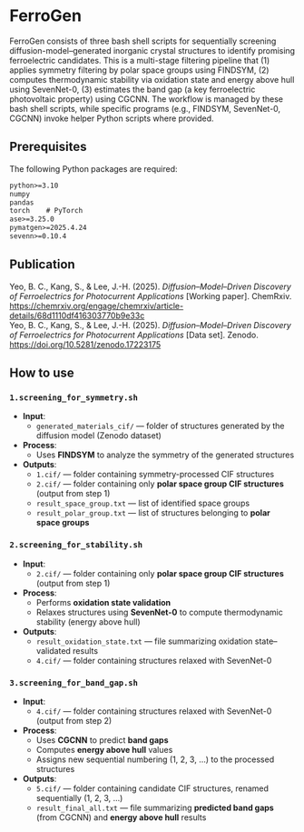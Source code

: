 # FerroGen

FerroGen consists of three bash shell scripts for sequentially screening diffusion-model–generated inorganic crystal structures to identify promising ferroelectric candidates.
This is a multi-stage filtering pipeline that (1) applies symmetry filtering by polar space groups using FINDSYM, (2) computes thermodynamic stability via oxidation state and energy above hull using SevenNet-0, (3) estimates the band gap (a key ferroelectric photovoltaic property) using CGCNN. The workflow is managed by these bash shell scripts, while specific programs (e.g., FINDSYM, SevenNet-0, CGCNN) invoke helper Python scripts where provided.

## Prerequisites
The following Python packages are required:
```txt
python>=3.10
numpy
pandas
torch    # PyTorch
ase>=3.25.0
pymatgen>=2025.4.24
sevenn>=0.10.4
```

## Publication
Yeo, B. C., Kang, S., & Lee, J.-H. (2025). *Diffusion–Model–Driven Discovery of Ferroelectrics for Photocurrent Applications* [Working paper]. ChemRxiv. https://chemrxiv.org/engage/chemrxiv/article-details/68d1110df416303770b9e33c  
Yeo, B. C., Kang, S., & Lee, J.-H. (2025). *Diffusion–Model–Driven Discovery of Ferroelectrics for Photocurrent Applications* [Data set]. Zenodo. https://doi.org/10.5281/zenodo.17223175

## How to use

### `1.screening_for_symmetry.sh`
- **Input**:  
  - `generated_materials_cif/` — folder of structures generated by the diffusion model (Zenodo dataset)  
- **Process**:  
  - Uses **FINDSYM** to analyze the symmetry of the generated structures  
- **Outputs**:  
  - `1.cif/` — folder containing symmetry-processed CIF structures
  - `2.cif/` — folder containing only **polar space group CIF structures** (output from step 1)    
  - `result_space_group.txt` — list of identified space groups  
  - `result_polar_group.txt` — list of structures belonging to **polar space groups**  

### `2.screening_for_stability.sh`
- **Input**:  
  - `2.cif/` — folder containing only **polar space group CIF structures** (output from step 1)  
- **Process**:  
  - Performs **oxidation state validation**  
  - Relaxes structures using **SevenNet-0** to compute thermodynamic stability (energy above hull)  
- **Outputs**:  
  - `result_oxidation_state.txt` — file summarizing oxidation state–validated results  
  - `4.cif/` — folder containing structures relaxed with SevenNet-0


### `3.screening_for_band_gap.sh`
- **Input**:  
  - `4.cif/` — folder containing structures relaxed with SevenNet-0 (output from step 2)  
- **Process**:  
  - Uses **CGCNN** to predict **band gaps**  
  - Computes **energy above hull** values  
  - Assigns new sequential numbering (1, 2, 3, …) to the processed structures  
- **Outputs**:  
  - `5.cif/` — folder containing candidate CIF structures, renamed sequentially (1, 2, 3, …)  
  - `result_final_all.txt` — file summarizing **predicted band gaps** (from CGCNN) and **energy above hull** results  
